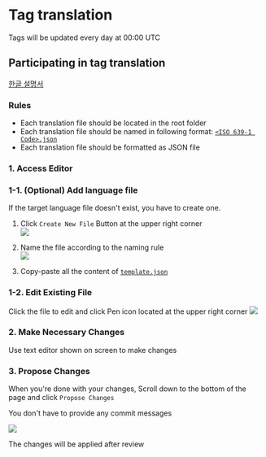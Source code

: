 # Tag translation

Tags will be updated every day at 00:00 UTC

## Participating in tag translation

[한글 설명서](https://github.com/tom5079/Pupil/blob/tags/docs/README-ko.md)

### Rules
* Each translation file should be located in the root folder
* Each translation file should be named in following format: [`<ISO 639-1 Code>.json`](https://en.wikipedia.org/wiki/List_of_ISO_639-1_codes)
* Each translation file should be formatted as JSON file

### 1. Access Editor

### 1-1. (Optional) Add language file

If the target language file doesn't exist, you have to create one.

1) Click `Create New File` Button at the upper right corner  
![](https://github.com/tom5079/Pupil/blob/tags/docs/images/add-file.PNG?raw=true)

2) Name the file according to the naming rule  
![](https://github.com/tom5079/Pupil/blob/tags/docs/images/filename.png?raw=true)

3) Copy-paste all the content of [`template.json`](https://raw.githubusercontent.com/tom5079/Pupil/tags/template.json)

### 1-2. Edit Existing File

Click the file to edit and click Pen icon located at the upper right corner
![](https://github.com/tom5079/Pupil/blob/tags/docs/images/edit-file.png?raw=true)

### 2. Make Necessary Changes

Use text editor shown on screen to make changes

### 3. Propose Changes

When you're done with your changes, Scroll down to the bottom of the page and click `Propose Changes`  

You don't have to provide any commit messages  

![](https://github.com/tom5079/Pupil/blob/tags/docs/images/propose-changes.png?raw=true)

The changes will be applied after review

